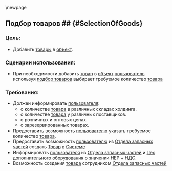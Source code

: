 
\newpage

## Подбор товаров ## {#SelectionOfGoods} 

### Цель:
*	Добавить [товары](#Product) в [объект](#object). 

### Сценарии использования:
*	При необходимости добавить [товар](#Product) в [объект](#object) [пользователь](#User) используя [подбор товаров](#SelectionOfGoods) выбирает требуемое количество [товара](#Product)

### Требования:
*	Должен информировать [пользователя](#User):
	*	о количестве [товара](#Product) в различных складах холдинга.
	*	о количестве [товара](#Product) у различных поставщиков.
	*	о розничных и оптовых ценах.
	*	о зарезервированных товарах.
*	Предоставить возможность [пользователю](#User) указать требуемое количество [товара](#Product).
*	Предоставить возможность [пользователю](#User) из [Отдела запасных частей](#Department.Warehouse) создать [Товар](#Product) в [Системе](#System)
*	Информировать [пользователя](#User) из [Отдела запасных частей](#Department.Warehouse) и [Цех дополнительного оборудования](#Department.OptionalRepair) о значении HEP + НДС.
*	Возможность создания [товара](#Product) сотрудником [Отдела запасных частей](#Department.Warehouse)